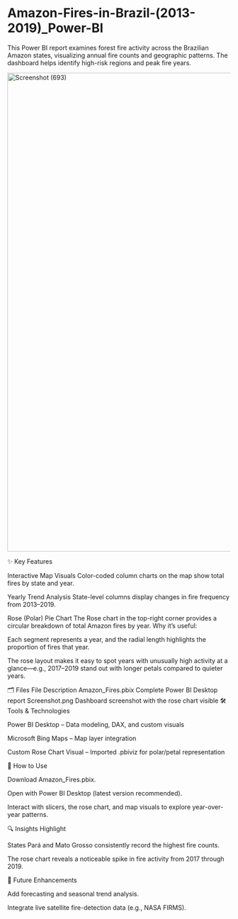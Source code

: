 # Amazon-Fires-in-Brazil-(2013-2019)_Power-BI

This Power BI report examines forest fire activity across the Brazilian Amazon states, visualizing annual fire counts and geographic patterns.
The dashboard helps identify high-risk regions and peak fire years.

<img width="1920" height="1080" alt="Screenshot (693)" src="https://github.com/user-attachments/assets/31b7c8a2-6f94-4b62-aabd-1fb4188810ed" />

✨ Key Features

Interactive Map Visuals
Color-coded column charts on the map show total fires by state and year.

Yearly Trend Analysis
State-level columns display changes in fire frequency from 2013–2019.

Rose (Polar) Pie Chart
The Rose chart in the top-right corner provides a circular breakdown of total Amazon fires by year.
Why it’s useful:

Each segment represents a year, and the radial length highlights the proportion of fires that year.

The rose layout makes it easy to spot years with unusually high activity at a glance—e.g., 2017–2019 stand out with longer petals compared to quieter years.

🗂 Files
File	Description
Amazon_Fires.pbix	Complete Power BI Desktop report
Screenshot.png	Dashboard screenshot with the rose chart visible
🛠️ Tools & Technologies

Power BI Desktop – Data modeling, DAX, and custom visuals

Microsoft Bing Maps – Map layer integration

Custom Rose Chart Visual – Imported .pbiviz for polar/petal representation

🚀 How to Use

Download Amazon_Fires.pbix.

Open with Power BI Desktop (latest version recommended).

Interact with slicers, the rose chart, and map visuals to explore year-over-year patterns.

🔍 Insights Highlight

States Pará and Mato Grosso consistently record the highest fire counts.

The rose chart reveals a noticeable spike in fire activity from 2017 through 2019.

📌 Future Enhancements

Add forecasting and seasonal trend analysis.

Integrate live satellite fire-detection data (e.g., NASA FIRMS).
